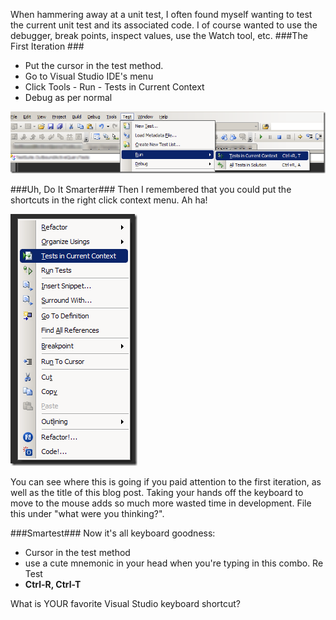<!--{Title:"Visual Studio keyboard shortcut - Debug Test in Current Context", PublishedOn:"2009-06-10T10:23:52", Intro:"Run the current unit test", Tags:["visual-studio","unit-testing"]} -->

When hammering away at a unit test, I often found myself wanting to test the current unit test and its associated code. I of course wanted to use the debugger, break points, inspect values, use the Watch tool, etc.
###The First Iteration ###

* Put the cursor in the test method. 
* Go to Visual Studio IDE's menu  
* Click Tools - Run - Tests in Current Context 
* Debug as per normal 

![ide](img/ide5.png)

###Uh, Do It Smarter###
Then I remembered that you could put the shortcuts in the right click context menu. Ah ha!

![rightclick](img/rightclick_3.png)

You can see where this is going if you paid attention to the first iteration, as well as the title of this blog post. Taking your hands off the keyboard to move to the mouse adds so much more wasted time in development. File this under "what were you thinking?".

###Smartest###
Now it's all keyboard goodness:

* Cursor in the test method 
* use a cute mnemonic in your head when you're typing in this combo. Re Test
* **Ctrl-R, Ctrl-T**
    
What is YOUR favorite Visual Studio keyboard shortcut?
